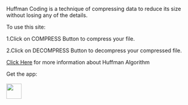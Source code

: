  Huffman Coding is a technique of compressing data to reduce its size without losing any of the details.

To use this site:

1.Click on COMPRESS Button to compress your file.

2.Click on DECOMPRESS Button to decompress your compressed file.

<a href="https://www.programiz.com/dsa/huffman-coding" target="_blank">Click Here</a> for more information about Huffman Algorithm

Get the app:
<br>
<br>
<a href="https://aayush16.pythonanywhere.com/" target="_blank">
    <img src="https://user-images.githubusercontent.com/47274622/218367741-48a1c5a7-385a-4d5c-8ecf-e82bbcd96be0.png" width="40" />
  </a>
